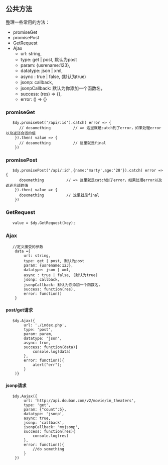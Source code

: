 ## 公共方法
	
整理一些常用的方法：
- promiseGet
- promisePost
- GetRequest
- Ajax
   - url: string,
   - type: get | post, 默认为post
   - param: {usrename:123},
   - datatype: json | xml,
   - async : true | false, (默认为true)
   - jsonp: callback,
   - jsonpCallback: 默认为你添加一个函数名，
   - success: (res) => {},
   - error: () => {}

### promiseGet

	
	   $dy.promiseGet('/api/:id').catch( error => {
          // dosomething          // => 这里就是catch到了error，如果处理error以及返还合适的值
        }).then( value => {
          // dosomething          // 这里就是final
        })
	

### promisePost

	
	   $dy.promisePost('/api/:id',{name:'marty',age:'28'}).catch( error => {
          dosomething          // => 这里就是catch到了error，如果处理error以及返还合适的值
        }).then( value => {
          dosomething          // 这里就是final
        })
	

### GetRequest
   
	   value = $dy.GetRequest(key);

### Ajax
	
	   //定义接受的参数
        data ={
            url: string,
            type: get | post, 默认为post
            param: {usrename:123},
            datatype: json | xml,
            async : true | false, (默认为true)
            jsonp: callback,
            jsonpCallback: 默认为你添加一个函数名，
            success: function(res),
            error: function()
        }

#### post/get请求

	   $dy.Ajax({
            url: './index.php',
            type: 'post',
            param: param,
            datatype: 'json',
            async: true,
            success: function(data){
                console.log(data)
            },
            error: function(){
                alert("err");
            }
        )}

#### jsonp请求
	
	   $dy.Aajax({
            url: 'http://api.douban.com/v2/movie/in_theaters',
            type: 'get',
            param: {"count":5},
            datatype: 'jsonp',
            async: true,
            jsonp: 'callback',
            jsonpCallback: 'myjsonp',
            success: function(res){
                console.log(res)
            },
            error: function(){
                //do something
            }
        })














